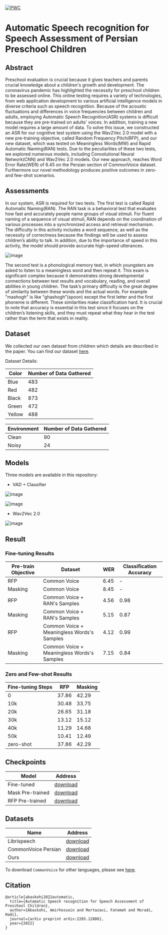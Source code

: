 [![PWC](https://img.shields.io/endpoint.svg?url=https://paperswithcode.com/badge/automatic-speech-recognition-for-speech/speech-recognition-on-common-voice-persian)](https://paperswithcode.com/sota/speech-recognition-on-common-voice-persian?p=automatic-speech-recognition-for-speech)

# Automatic Speech recognition for Speech Assessment of Persian Preschool Children

## Abstract
Preschool evaluation is crucial because it gives teachers and parents crucial knowledge about a children's growth and development. The coronavirus pandemic has highlighted the necessity for preschool children to be assessed online. This online testing requires a variety of technologies, from web application development to various artificial intelligence models in diverse criteria such as speech recognition. Because of the acoustic fluctuations and differences in voice frequencies between children and adults, employing Automatic Speech Recognition(ASR) systems is difficult because they are pre-trained on adults' voices. In addition, training a new model requires a large amount of data. To solve this issue, we constructed an ASR for our cognitive test system using the Wav2Vec 2.0 model with a new pre-training objective, called Random Frequency Pitch(RFP), and our new dataset, which was tested on Meaningless Words(MW) and Rapid Automatic Naming(RAN) tests. Due to the peculiarities of these two tests, we explored numerous models, including Convolutional Neural Network(CNN) and Wav2Vec 2.0 models. Our new approach, reaches Word Error Rate(WER) of 6.45 on the Persian section of CommonVoice dataset. Furthermore our novel methodology produces positive outcomes in zero- and few-shot scenarios.

## Assessments
In our system, ASR is required for two tests. The first test is called Rapid Automatic Naming(RAN). The RAN task is
a behavioral test that evaluates how fast and accurately people name groups of visual stimuli. For fluent naming of
a sequence of visual stimuli, RAN depends on the coordination of various processes into a synchronized access and
retrieval mechanism. The difficulty in this activity includes a word sequence, as well as the necessity of
correctness because the findings will be used to assess children’s ability to talk. In addition, due to the importance of
speed in this activity, the model should provide accurate high-speed utterances.

![image](https://user-images.githubusercontent.com/50926437/156012200-15510ead-f03c-4344-bb6f-10170bc12582.png)

The second test is a phonological memory test, in which youngsters are asked to listen to a meaningless word and
then repeat it. This exam is significant complex because it demonstrates strong developmental connections between
test results and vocabulary, reading, and overall abilities in young children. The task’s primary difficulty is the
great degree of similarity between these words and the actual words. For example "mashogh" is like "ghashogh"(spoon)
except the first letter and the first phoneme is different. These similarities make classification hard. It is crucial to note that accuracy is essential in this test since it focuses on the children’s listening skills, and they must repeat what they hear in the test rather than the term that exists in reality.

## Dataset

We collected our own dataset from children which details are described in the paper. You can find our dataset <a href="https://drive.google.com/file/d/1clQeyxTurtOu7r39q-CmSmHNapwDDE6u/view?usp=sharing">here</a>.

Dataset Details:

| Color      | Number of Data Gathered |
| ----------- | ----------- |
| Blue      | 483       |
| Red   | 482        |
| Black   | 873        |
| Green   | 472        |
| Yellow   | 488        |

| Environment      | Number of Data Gathered |
| ----------- | ----------- |
| Clean      | 90       |
| Noisy   | 24        |

## Models
Three models are available in this repository:
* VAD + Classifier

![image](https://user-images.githubusercontent.com/50926437/156013625-467b48b2-0f9d-4d55-aeb4-ae16e6a141b5.png)

![image](https://user-images.githubusercontent.com/50926437/156013632-2e3e97ae-b867-4f5e-bf09-a1fce7bd821e.png)

* Wav2Vec 2.0

![image](https://user-images.githubusercontent.com/50926437/156013711-dfafdd0d-7670-45a5-bbf2-127fb416f94b.png)

## Result

### Fine-tuning Results
| Pre-train Objective | Dataset | WER | Classification Accuracy |
| --- | --- | --- | --- |
| RFP | Common Voice | 6.45 | - |
| Masking | Common Voice | 8.45 | - |
| RFP | Common Voice + RAN's Samples | 4.56 | 0.98 |
| Masking | Common Voice + RAN's Samples | 5.15 | 0.87 |
| RFP | Common Voice + Meaningless Words's Samples | 4.12 | 0.99 |
| Masking | Common Voice + Meaningless Words's Samples | 7.15 | 0.84 |

### Zero and Few-shot Results
| Fine-tuning Steps | RFP | Masking |
| --- | --- | --- |
| 0 | 37.86 | 42.29 |
| 10k | 30.48 | 33.75 |
| 20k | 26.65 | 31.18 |
| 30k | 13.12 | 15.12 |
| 40k | 11.29 | 14.68 |
| 50k | 10.41 | 12.49 |
| zero-shot | 37.86 | 42.29 |

## Checkpoints
| Model | Address |
| --- | --- |
| Fine-tuned | [download](https://drive.google.com/drive/folders/1-U9-ClJQv0pQuiAfxQp38U4GYs_vhL1R?usp=sharing) |
| Mask Pre-trained | [download](https://drive.google.com/drive/folders/1-3KmmvLi3HtTsZLd5dVA9ZhNhd5PL5T5?usp=sharing) |
| RFP Pre-trained | [download](https://drive.google.com/drive/folders/1-YiTt5KHcGsxircAMm2qcW9T3r2QhmD7?usp=sharing) |

## Datasets
| Name | Address |
| --- | --- |
| Librispeech | [download](https://www.openslr.org/12) |
| CommonVoice Persian | [download]("https://voice-prod-bundler-ee1969a6ce8178826482b88e843c335139bd3fb4.s3.amazonaws.com/cv-corpus-7.0-2021-07-21/cv-corpus-7.0-2021-07-21-fa.tar.gz) |
| Ours | [download](https://drive.google.com/file/d/1clQeyxTurtOu7r39q-CmSmHNapwDDE6u/view?usp=sharing) |

To download `CommonVoice` for other languages, please see <a href="https://github.com/huggingface/datasets/blob/master/datasets/common_voice/common_voice.py">here</a>.


## Citation
```
@article{abaskohi2022automatic,
  title={Automatic Speech recognition for Speech Assessment of Preschool Children},
  author={Abaskohi, Amirhossein and Mortazavi, Fatemeh and Moradi, Hadi},
  journal={arXiv preprint arXiv:2203.12886},
  year={2022}
}
```
